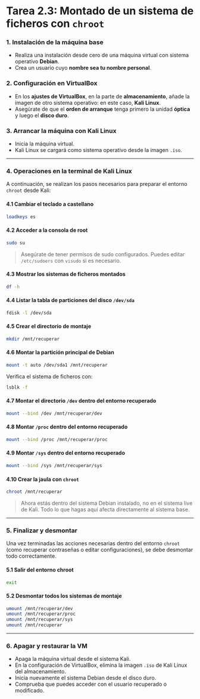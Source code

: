 # Tarea 2.3: Montado de un sistema de ficheros con `chroot`


### 1. Instalación de la máquina base

- Realiza una instalación desde cero de una máquina virtual con sistema operativo **Debian**.
- Crea un usuario cuyo **nombre sea tu nombre personal**.

### 2. Configuración en VirtualBox

- En los **ajustes de VirtualBox**, en la parte de **almacenamiento**, añade la imagen de otro sistema operativo: en este caso, **Kali Linux**.
- Asegúrate de que el **orden de arranque** tenga primero la unidad **óptica** y luego el **disco duro**.

### 3. Arrancar la máquina con Kali Linux

- Inicia la máquina virtual.
- Kali Linux se cargará como sistema operativo desde la imagen `.iso`.

---

### 4. Operaciones en la terminal de Kali Linux

A continuación, se realizan los pasos necesarios para preparar el entorno `chroot` desde Kali:

#### 4.1 Cambiar el teclado a castellano

```bash
loadkeys es
```

#### 4.2 Acceder a la consola de root

```bash
sudo su
```

> Asegúrate de tener permisos de sudo configurados. Puedes editar `/etc/sudoers` con `visudo` si es necesario.

#### 4.3 Mostrar los sistemas de ficheros montados

```bash
df -h
```

#### 4.4 Listar la tabla de particiones del disco `/dev/sda`

```bash
fdisk -l /dev/sda
```

#### 4.5 Crear el directorio de montaje

```bash
mkdir /mnt/recuperar
```

#### 4.6 Montar la partición principal de Debian

```bash
mount -t auto /dev/sda1 /mnt/recuperar
```

Verifica el sistema de ficheros con:

```bash
lsblk -f
```

#### 4.7 Montar el directorio `/dev` dentro del entorno recuperado

```bash
mount --bind /dev /mnt/recuperar/dev
```

#### 4.8 Montar `/proc` dentro del entorno recuperado

```bash
mount --bind /proc /mnt/recuperar/proc
```

#### 4.9 Montar `/sys` dentro del entorno recuperado

```bash
mount --bind /sys /mnt/recuperar/sys
```

#### 4.10 Crear la jaula con `chroot`

```bash
chroot /mnt/recuperar
```

> Ahora estás dentro del sistema Debian instalado, no en el sistema live de Kali. Todo lo que hagas aquí afecta directamente al sistema base.

---

### 5. Finalizar y desmontar

Una vez terminadas las acciones necesarias dentro del entorno `chroot` (como recuperar contraseñas o editar configuraciones), se debe desmontar todo correctamente.

#### 5.1 Salir del entorno chroot

```bash
exit
```

#### 5.2 Desmontar todos los sistemas de montaje

```bash
umount /mnt/recuperar/dev
umount /mnt/recuperar/proc
umount /mnt/recuperar/sys
umount /mnt/recuperar
```

---

### 6. Apagar y restaurar la VM

- Apaga la máquina virtual desde el sistema Kali.
- En la configuración de VirtualBox, elimina la imagen `.iso` de Kali Linux del almacenamiento.
- Inicia nuevamente el sistema Debian desde el disco duro.
- Comprueba que puedes acceder con el usuario recuperado o modificado.


